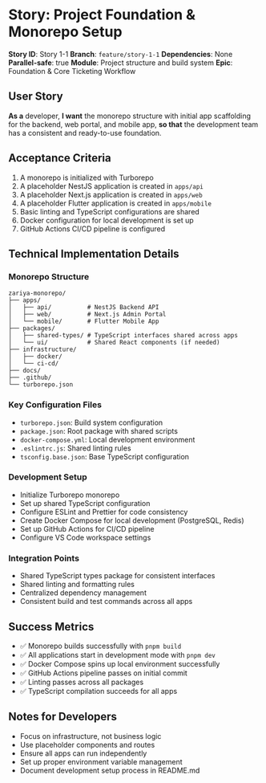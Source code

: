# Story: Project Foundation & Monorepo Setup

**Story ID**: Story 1-1
**Branch**: `feature/story-1-1`
**Dependencies**: None
**Parallel-safe**: true
**Module**: Project structure and build system
**Epic**: Foundation & Core Ticketing Workflow

## User Story
**As a** developer, **I want** the monorepo structure with initial app scaffolding for the backend, web portal, and mobile app, **so that** the development team has a consistent and ready-to-use foundation.

## Acceptance Criteria
1. A monorepo is initialized with Turborepo
2. A placeholder NestJS application is created in `apps/api`
3. A placeholder Next.js application is created in `apps/web`
4. A placeholder Flutter application is created in `apps/mobile`
5. Basic linting and TypeScript configurations are shared
6. Docker configuration for local development is set up
7. GitHub Actions CI/CD pipeline is configured

## Technical Implementation Details

### Monorepo Structure
```
zariya-monorepo/
├── apps/
│   ├── api/          # NestJS Backend API
│   ├── web/          # Next.js Admin Portal
│   └── mobile/       # Flutter Mobile App
├── packages/
│   ├── shared-types/ # TypeScript interfaces shared across apps
│   └── ui/           # Shared React components (if needed)
├── infrastructure/
│   ├── docker/
│   └── ci-cd/
├── docs/
├── .github/
└── turborepo.json
```

### Key Configuration Files
- `turborepo.json`: Build system configuration
- `package.json`: Root package with shared scripts
- `docker-compose.yml`: Local development environment
- `.eslintrc.js`: Shared linting rules
- `tsconfig.base.json`: Base TypeScript configuration

### Development Setup
- Initialize Turborepo monorepo
- Set up shared TypeScript configuration
- Configure ESLint and Prettier for code consistency
- Create Docker Compose for local development (PostgreSQL, Redis)
- Set up GitHub Actions for CI/CD pipeline
- Configure VS Code workspace settings

### Integration Points
- Shared TypeScript types package for consistent interfaces
- Shared linting and formatting rules
- Centralized dependency management
- Consistent build and test commands across all apps

## Success Metrics
- ✅ Monorepo builds successfully with `pnpm build`
- ✅ All applications start in development mode with `pnpm dev`
- ✅ Docker Compose spins up local environment successfully
- ✅ GitHub Actions pipeline passes on initial commit
- ✅ Linting passes across all packages
- ✅ TypeScript compilation succeeds for all apps

## Notes for Developers
- Focus on infrastructure, not business logic
- Use placeholder components and routes
- Ensure all apps can run independently
- Set up proper environment variable management
- Document development setup process in README.md